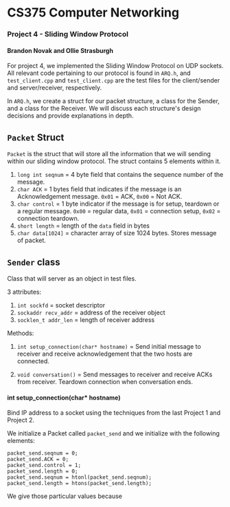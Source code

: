 # CS375 Computer Networking
### Project 4 - Sliding Window Protocol
#### Brandon Novak and Ollie Strasburgh


For project 4, we implemented the Sliding Window Protocol on UDP sockets. All relevant code pertaining to our protocol is found in `ARQ.h`, and `test_client.cpp` and `test_client.cpp` are the test files for the client/sender and server/receiver, respectively.

In `ARQ.h`, we create a struct for our packet structure, a class for the Sender, and a class for the Receiver. We will discuss each structure's design decisions and provide explanations in depth.

## `Packet` Struct

`Packet` is the struct that will store all the information that we will sending within our sliding window protocol. The struct contains 5 elements within it. 

1. `long int seqnum` = 4 byte field that contains the sequence number of the message.
2. `char ACK` = 1 bytes field that indicates if the message is an Acknowledgement message. `0x01` = ACK, `0x00` = Not ACK.
3. `char control` = 1 byte indicator if the message is for setup, teardown or a regular message. `0x00` = regular data, `0x01` = connection setup, `0x02` = connection teardown. 
4. `short length` = length of the `data` field in bytes
5. `char data[1024]` = character array of size 1024 bytes. Stores message of packet. 

## `Sender` class

Class that will server as an object in test files. 

3 attributes:
1. `int sockfd` = socket descriptor
2. `sockaddr recv_addr` = address of the receiver object
3. `socklen_t addr_len` = length of receiver address

Methods:
1. `int setup_connection(char* hostname)` = Send initial message to receiver and receive acknowledgement that the two hosts are connected.

2. `void conversation()` = Send messages to receiver and receive ACKs from receiver. Teardown connection when conversation ends. 

#### int setup_connection(char* hostname)

Bind IP address to a socket using the techniques from the last Project 1 and Project 2. 

We initialize a Packet called `packet_send` and we initialize with the following elements:
```
packet_send.seqnum = 0;
packet_send.ACK = 0;
packet_send.control = 1;
packet_send.length = 0;
packet_send.seqnum = htonl(packet_send.seqnum);
packet_send.length = htons(packet_send.length);
```

We give those particular values because 

